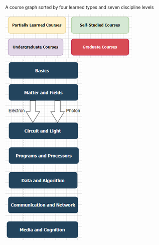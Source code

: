 A course graph sorted by four learned types and seven discipline levels

![image1](/Legend1.PNG) 
![image2](/Legend2.PNG)
<!--
math1:Calculus，math2:Linear Algebra and Analytic Geometry，math3:Probability theory and mathematical statistics，math4:Complex Function and Integral Transformation，math5:Equations of Mathematics and Physics,math6:Mathematical Methods in Finance,
phys1:College Physics，phys3:ATOMIC PHYSICS，phys2:Quantum Mechanics，phys4:Thermo Dynamics and Statistic Physics，phys5:Principle of Laser,phys6:Introduction to Quantum Compution,phys7:Applied Optics, phy8:Physics Optics,
eecs01:MATLAB Language and Its Applications,eecs0:Electrodynamics,eecs1:C Programming Language,eecs2:Electric Circuit，eecs3:Fundamentals of Analog Electronics，eecs4:Fundamentals of Digital Electronics，eecs5:Signals and Systems，eecs6:Digital Signal Processing，eecs7:Great Ideas in Computer Architecture,eecs8:Microcomputer Principle and Interface Technique,eecs9:Parallel processing and architecture,eecs10:Data Structure and Algorithms, eecs11:Computer Communication Network,eecs12:Digital Image Processing,eecs13:Sentiment computing of internet,eecs14:Intelligent Speech processing, eecs15:Artificial Intelligence: Principles and Techniques,eecs16:Convolutional Neural Networks for Visual Recognition, eecs17:Programming Methodology, eecs18:Machine Learning with Graph,eecs19:Advanced Graph Algorithms and Optimization,eecs20:Practice of Data Mining Algorithms Based On Cloud Computing Platform,eecs21:Optical Instruments and Design,eecs22:Optoelectronic Device and Technology,eecs23:Photoelectric signals detection,eecs24:The Fiber Optics and Its Applications,eecs25:Nonlinear Optical Technology of Frequency Conversion and Phase Conjugation,eecs26:Humanoid Robotic Arm Platform Design
-->

<!--
### Hi there 👋
<div align="center"> 
</div>
   <a href="https://github.com/MultiNet02" target="_blank"><img alt="MultiNet02" src="https://badges.pufler.dev/visits/MultiNet02/MultiNet02?logo=GitHub&label=visits&color=success&logoColor=white&style=flat-square"/></a>  
</div>

- 🕵️ My research interests include but not limited to: Graph Neural Network, Embodied AI, SLAM, Muiltimodal LLM, Quantitative Trading.
- 🦸 I am also passionate about reading about cognitive science, memory mechanisms and philosophy, especially Schopenhauer and Deleuze.
- 👀 If you are interested in languages learning, Viaja a través de paisajes or Viel Spaß beim Lesen von Gedichten，feel free to join in [Slack Team](). Let's make a soul mate be found possible in our short lifetime.
- 🌐 Checkout [my homepage](https://haozhexie.com/about) and [Google Scholar](https://scholar.google.com/citations?user=b3EiE-IAAAAJ) for more information.

![](https://github-readme-stats.vercel.app/api?username=MultiNet02&show_icons=true&theme=synthwave)
[![Top Langs](https://github-readme-stats.vercel.app/api/top-langs/?username=MultiNet02&layout=compact)](https://github.com/anuraghazra/github-readme-stats)

**MultiNet02/MultiNet02** is a ✨ _special_ ✨ repository because its `README.md` (this file) appears on your GitHub profile.

Here are some ideas to get you started:

- 🔭 I’m currently working on ...
- 🌱 I’m currently learning ...
- 👯 I’m looking to collaborate on ...
- 🤔 I’m looking for help with ...
- 💬 Ask me about ...
- 📫 How to reach me: ...
- 😄 Pronouns: ...
- ⚡ Fun fact: ...
- 🏫 I am a third-year Ph.D. student (2021-now) at the
- 📖 homepage: 
-->
